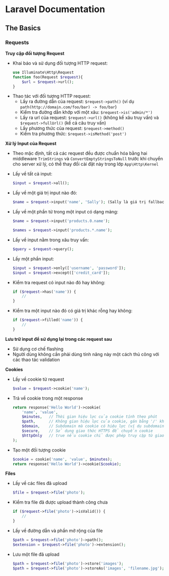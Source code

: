 # Laravel Documentation

## The Basics

### Requests

**Truy cập đối tượng Request**

-   Khai báo và sử dụng đối tượng HTTP request:
    ```php
    use Illuminate\Http\Request
    function foo(Request $request){
        $url = $request->url();
    }
    ```
-   Thao tác với đối tượng HTTP request:
    -   Lấy ra đường dẫn của request: `$request->path()` (ví dụ `path(http://domain.com/foo/bar) -> foo/bar`)
    -   Kiểm tra đường dẫn khớp với một xâu: `$request->is('admin/*')`
    -   Lấy ra url của request: `$request->url()` (không kể xâu truy vấn) và `$request->fullUrl()` (kể cả câu truy vấn)
    -   Lấy phương thức của request: `$request->method()`
    -   Kiểm tra phương thức: `$request->isMethod('post')`

**Xử lý Input của Request**

-   Theo mặc định, tất cả các request đều được chuẩn hóa bằng hai middleware `TrimStrings` và `ConvertEmptyStringsToNull` trước khi chuyển cho server xử lý, có thể thay đổi cài đặt này trong lớp `App\Http\Kernel`

-   Lấy về tất cả input:
    ```php
    $input = $request->all();
    ```

-   Lấy về một giá trị input nào đó: 
    ```php
    $name = $request->input('name', 'Sally'); (Sally là giá trị fallback khi request không chứa input `name`)
    ```

-   Lấy về một phần tử trong một input có dạng mảng: 
    ```php
    $name = $request->input('products.0.name');

    $names = $request->input('products.*.name');
    ```

-   Lấy về input nằm trong xâu truy vấn:
    ```php
    $query = $request->query();
    ```
-   Lấy một phần input:
    ```php
    $input = $request->only(['username', 'password']);
    $input = $request->except(['credit_card']);
    ```
-   Kiểm tra request có input nào đó hay không:
    ```php
    if ($request->has('name')) {
        //
    }
    ```
-   Kiểm tra một input nào đó có giá trị khác rỗng hay không:
    ```php
    if ($request->filled('name')) {
        //
    }
    ```

**Lưu trữ input để sử dụng lại trong các request sau**

-   Sử dụng cơ chế flashing
-   Người dùng không cần phải dùng tính năng này một cách thủ công với các thao tác validation

**Cookies**

-   Lấy về cookie từ request
    ```php
    $value = $request->cookie('name');
    ```
-   Trả về cookie trong một response
    ```php
    return response('Hello World')->cookie(
        'name', 'value',
        $minutes,   // Thời gian hiệu lực của cookie tính theo phút
        $path,      // Không gian hiệu lực của cookie, gán bằng '/' khiến cookie hiệu lực trên toàn bộ domain
        $domain,    // Subdomain mà cookie có hiệu lực (ví dụ subdomain w2.example.com trên domain example.com)
        $secure,    // Sử dụng giao thức HTTPS để chuyển cookie
        $httpOnly   // true nếu cookie chỉ được phép truy cập từ giao thức HTTP
    );
    ```
-   Tạo một đối tượng cookie
    ```php
    $cookie = cookie('name', 'value', $minutes);
    return response('Hello World')->cookie($cookie);
    ```

**Files**

-   Lấy về các files đã upload
    ```php
    $file = $request->file('photo');
    ```
-   Kiểm tra file đã được upload thành công chưa
    ```php
    if ($request->file('photo')->isValid()) {
        //
    }
    ```
-   Lấy về đường dẫn và phần mở rộng của file
    ```php
    $path = $request->file('photo')->path();
    $extension = $request->file('photo')->extension();
    ```
-   Lưu một file đã upload
    ```php
    $path = $request->file('photo')->store('images');
    $path = $request->file('photo')->storeAs('images', 'filename.jpg');
    ```

